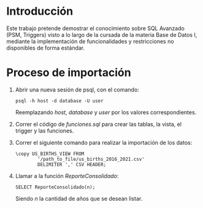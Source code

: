 # Introducción

Este trabajo pretende demostrar el conocimiento sobre SQL Avanzado (PSM, Triggers) visto a lo largo de la cursada de la materia Base de Datos I, mediante la implementación de funcionalidades y restricciones no disponibles de forma estándar.

# Proceso de importación

1.  Abrir una nueva sesión de psql, con el comando:

    ``` {frame="single"}
    psql -h host -d database -U user
    ```

    Reemplazando *host, database* y *user* por los valores
    correspondientes.

2.  Correr el código de *funciones.sql* para crear las tablas, la vista,
    el trigger y las funciones.

3.  Correr el siguiente comando para realizar la importación de los
    datos:

    ``` {frame="single"}
    \copy US_BIRTHS_VIEW FROM 
            '/path_to_file/us_births_2016_2021.csv' 
            DELIMITER ',' CSV HEADER;
    ```

4.  Llamar a la función *ReporteConsolidado*:

    ``` {frame="single"}
    SELECT ReporteConsolidado(n);
    ```

    Siendo *n* la cantidad de años que se desean listar.
